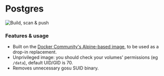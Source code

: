 # Postgres

![Build, scan & push](https://github.com/Blue-OCI/postgres/actions/workflows/build.yml/badge.svg)

### Features & usage
- Built on the [Docker Community's Alpine-based image](https://github.com/docker-library/postgres), to be used as a drop-in replacement.
- Unprivileged image: you should check your volumes' permissions (eg `/data`), default UID/GID is 70.
- Removes unnecessary gosu SUID binary.
